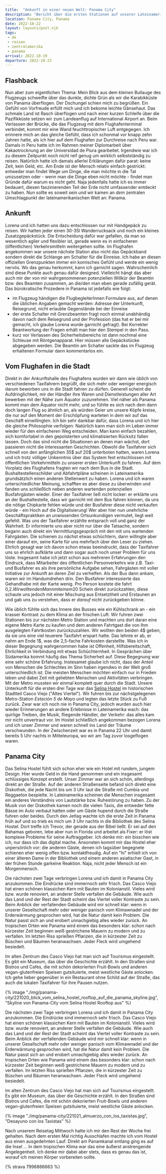 ```yaml
---
title:  "Ankunft in einer neuen Welt: Panama City"
description: "Bericht über die ersten Stationen auf unserer Lateinamerika-Reise: Panama City und Veracruz"
location: Panama City, Panama
date: 2022-10-22
layout: layouts/post.njk
tags: 
 - de 
 - reisen 
 - zentralamerika 
 - panama
arrival: 2022-10-19
departure: 2022-10-22
---
```

## Flashback

Nun aber zum eigentlichen Thema:
Mein Blick aus dem kleinen Bullauge des Flugzeugs schweifte über das dunkle, dichte Grün als wir die Karabikküste von Panama überflogen. Der Dschungel schien mich zu begrüßen.
Ein Gefühl von Vorfreude erfüllt mich und ich bekome leichte Gänsehaut.
Das schmale Land ist Rasch überflogen und nach einer kurzen Schleife über die Pazifikküste setzen wir zum Landeanflug auf International Airport an.
Beim Verlassen der Brücke, die das Flugzeug mit dem Flughafenterminal verbindet, kommt mir eine Wand feuchttropischer Luft entgegegen.
Ich erinnere mich an das gleiche Gefühl, dass ich schonmal vor knapp zehn Jahren hatte, als ich hier auf dem Flughafen zur Durchreise nach Peru war.
Damals in Peru hatte ich im Rahmen meiner Diplomarbeit über Kakaotrocknung an der Universidad de Piura gearbeitet.
Irgendwie war ich zu diesem Zeitpunkt noch nicht reif genug um wirklich selbstständig zu reisen.
Natürlich hatte ich damals allerlei Erklärungen dafür parat: keine Zeit, kein Geld, etc. Am Ende ist der Mensch relativ einfach gestrickt: entweder man findet Wege um Dinge, die man möchte in die Tat umzusetzen oder - wenn man die Dinge eben nicht möchte - findet man Gründe dafür warum es nicht geht.
Naja jedenfalls hatte ich es immer bedauert, diesen faszinierenden Teil der Erde nicht umfassender entdeckt zu haben.
Nun sollte es soweit sein und wir kamen an _dem_ zentralen Umschlagpunkt der lateinamerikanischen Welt an: Panama.

## Ankunft

Lorena und ich hatten uns dazu entschlossen nur mit Handgepäck zu reisen. Wir hatten jeder einen 30-35l Wanderrucksack und noch ein kleines Zusatzgepäckstück.
Die Entscheidung dafür war gefallen, da man so wesentlich agiler und flexibler ist, gerade wenn es in einfacheren (öffentlichen) Verkehrsmitteln weitergehen sollte. Im Flughafen angekommen war unsere nächste Station also nicht das Gepäckband sondern direkt die Schlange am Schalter für die Einreise.
Ich habe an diesen offiziellen Grenzpunkten immer ein komisches Gefühl und werde ein wenig nervös. Wo das genau herkommt, kann ich garnicht sagen.
Wahrscheinlich sind diese Punkte auch genau dafür designed. Vielleicht hängt das aber auch mir der von mir wahrgenommenen potenziellen Willkür der Beamtin bzw. des Beamten zusammen, an die/den man eben gerade zufällig gerät.
Das bürokratische Prozedere in Panama ist jedefalls wie folgt:

- im Flugzeug händigen die FlugbegleiterInnen Formulare aus, auf denen die üblichen Angaben gemacht werden: Adresse der Unterkunft, Reisegrund, nicht erlaubte Gegenstände bei der Einreise
- der erste Schalter mit Grenzbeamten fragt noch einmal unabhändig davon nach dem Reisegrund und der Profession (das hat er bei mir gemacht, ich glaube Lorena wurde garnicht gefragt). Bei Korrekter Beantwortung der Fragen erhält man hier den Stempel in den Pass.
- kurz vor Verlassen des Sicherheitsbereichs ist dann nochmal eine Schleuse mit Röntgenapparat. Hier müssen alle Gepäckstücke abgegeben werden. Die Beamtin am Schalter sackte das im Flugzeug erhaltenen Formular dann kommentarlos ein.

## Vom Flughafen in die Stadt

Direkt in der Ankunftshalle des Flughafens wurden wir dann wie üblich von verschiedenen Taxifahrern begrüßt, die sich mehr oder weniger energisch darum beworben uns in die Stadt fahren zu dürfen.
Generell scheint die Aufdringlichkeit, mir der Händler ihre Waren und Dienstleistungen aller Art bewerben mit der Nähe zum Äquator zuzunehmen.
Viel näher als Panama kommt man dem Äquator nicht mehr, und so fühlte es sich nach dem dann doch langen Flug so ähnlich an, als würden Geier um unsere Köpfe kreise, die nur auf den Moment der Erschöpfung warteten in dem wir auf das Geschäft einwillingten.
Ich bin sehr dankbar dafür, dass Lorena und ich hier die gleiche Philosophie verfolgen:
Natürlich kann man sich im Leben immer wieder für den einfacheren Weg entscheiden.
Man kann einfach bezahlen, sich komfortabel in den gepolsterten und klimatisierten Rücksitz fallen lassen. Doch das sind nicht die Situationen an denen man wächst, dort passieren nicht die interessanten Geschichten.
Obwohl die Taxifahrer sich schnell von den anfänglichen 35$ auf 20$ unterboten hatten, waren Lorena und ich trotz völliger Unkenntnis über das System fest entschlossen mit öffentlichen Verkehrmitteln zu unserer ersten Unterkunft zu fahren. Auf dem Vorplatz des Flughafens fragten wir nach dem Bus in die Stadt.
Bushaltestellenschilder und Abfahrtpläne scheinen in Lateinamerika grundsätzlich einen anderen Stellenwert zu haben.
Lorena und ich waren unterschiedlicher Meinung, schafften es aber diese zu überwinden und fanden uns schließlich neben anderen wartenden potenziellen Busfahrgästen wieder. Einer der Taxifahrer ließ nicht locker: er erklärte uns an der Bushaltestelle, dass wir garnicht mit dem Bus fahren können, da uns die nötige Chipkarte fehlen würde und der Busfahrer diese nicht verkaufen würde - ein Hoch auf die Digitalisierung!
Wer aber hier nun unehrliche Geschäftspraktiken an unwissenden Ortsunkundigen vermutet, liegt weit gefehlt.
Was uns der Taxifahrer erzählte entsprach voll und ganz der Wahrheit. Er informierte uns aber nicht nur über die Tatsache, sondern begann auch direkt ein Vermittlungsgespräch mit den mit uns wartenden Fahrgästen.
Die schienen zu nächst etwas schüchtern, dann willingte aber einer darauf ein, seine Karte für uns mehrfach über den Leser zu ziehen.
Ehrlich gesagt war ich davon schon etwas beeindruckt, dass der Taxifahrer uns so ehrlich aufklärte und dann sogar auch noch unser Problem für uns löste.
Insgesamt habe ich jetzt schon aus mehreren Erfahrungen den Eindruck, dass Mitarbeiter des öffentlichen Personverkehrs wie z.B. Taxi- und Busfahrer es als ihre persönliche Aufgabe sehen,
Fahrgästen mit voller Initiative zur Ankunft an deren Ziel zu verhelfen. Als der Bus dann ankam, waren wir im Handumdrehen drin.
Den Busfahrer interessierte das Gehandhabe mit der Karte wenig. Pro Person kostete die fahrt 0,2$. Wir wollten den Mann mit einem 20$ Schein direkt zurückzahlen, diese schaute uns jedoch mit einer Mischung aus Entsetztheit und Erstaunen an und gab uns zu verstehen, dass er _darauf_ nicht zurückgeben könne.

Wie üblich fühlte sich das Innere des Busses wie ein Kühlschrank an - ein krasser Kontrast zu dem Klima an der frischen Luft.
Wir fuhren zwei Stationen bis zur nächsten Metro Station und machten uns dort daran eine eigene Metro Karte zu kaufen und dem anderen Fahrtgast die von Ihm ausgelegten Fahrtkosten zurückzuzahlen.
Wir wollten den beiden 4$ geben, da sie uns eine viel teuerere Taxifahrt erspart hatte. Das lehnte er ab, er nahm am Ende 1$, was die 2,5-fache Fahrkosten darstellte.
Was ich in dieser Begegnung wahrgenommen habe ist Offenheit, Hilfsbereitschaft, Ehrlichkeit in Verbindung mit etwas Schüchternheit.
In Gesprächen über Südamerika kommt häufig das Thema Sicherheit auf. Diese Begegnung war eine sehr schöne Erfahrung. Instesamet glaube ich nicht, dass der Anteil von Menschen die Schlechtes im Sinn haben irgendwo in der Welt groß unterschiedlich ist.
Die meisten Menschen möchten einfach nur in Frieden leben und dabei Zeit mit geliebten Menschen und Aktivitäten verbringen.
Mit der Metro mussten wir einmal komplett quer durch die Stadt. Unsere Unterkunft für die ersten drei Tage war das [Selina Hostel](https://www.selina.com/panama/casco-viejo-panama-city/) im historischen Stadtteil Casco Viejo ("Altes Viertel").
Wir fuhren bis zur nächstgelegenen Metro-Station _Estación 5 de Mayo_ und legten das letzte Stück zu Fuß zurück.
Zwar war ich noch nie in Panama City, jedoch wurden auch hier wieder Erinnerungen an andere Erlebnisse in Lateinamerika wach: das quirlige Treiben, die Musik, fliegende Händler, der Verkehr: das alles kam mir nicht unvertraut vor.
Im Hostel schließlich angekommen bezogen Lorena und ich unser Zimmer und waren schnell ins Land der Träume verschwunden. In der Zwischenzeit war es in Panama 22 Uhr und damit bereits 5 Uhr nachts in Mitteleuropa, wo wir am Tag zuvor losgeflogen waren.

## Panama City

Das Selina Hostel fühlt sich schon eher wie ein Hotel mit rundem, jungem Design. Hier wurde Geld in die Hand genommen und ein insgesamt schlüssiges Konzept erstellt.
Unser Zimmer war an sich schön, allerdings direkt an der Straße. Auf der anderen Straßenseite befand sich direkt eine Diskothek, die jede Nacht bis um 3 Uhr laut die Straße mit Cumbia und Reggaeton bespielte.
In Lateinamerika scheinen die Menschen insgesamt ein anderes Verständnis von Lautstärke bzw. Ruhestörung zu haben. Zu der Musik von der Diskothek kamen noch die vielen Taxis, die entweder fette Bässe im Auto verbaut hatten oder um Gäste hupend durch die Straße fuhren oder beides.
Durch den Jetlag wachte ich die erste Zeit in Panama früh auf und so trieb es mich um 3 Uhr nachts in die Bibliothek des Selina Hostel.
Dort treffe ich Trevor, der gerade aus der Bibel ließt. Er sei auf den Bahamas geboren, lebe aber nun in Florida und arbeitet als Fixer: er löst komplexe Probleme für seine Auftraggeber. Ich denke mir: ein bisschen wie ich, nur dass ich das digital mache.
Ansonsten kommt mir das Hostel eher unpersönlich vor: die anderen Gäste, denen ich tagsüber begegnete schienen eher wenig offen bzw. kontaktfreudig. Auf ein "hi" erhielt ich von einer älteren Dame in der Bibliothek und einem anderen asiatischer Gast, in der frühen Stunde garkeine Reaktion. Naja, nicht jeder Mensch ist ein Morgenmensch.

Die nächsten zwei Tage verbringen Lorena und ich damit in Panama City anzukommen. Die Eindrücke sind immernoch sehr frisch. Das Casco Viejo hat einen schönen klassichen Kern mit Bauten im Kolonianstil. Vieles wird bzw. wurde renoviert, an anderer Stelle verfallen die Gebäude. Wie auch das Land und der Rest der Stadt scheint das Viertel voller Kontraste zu sein. Beim Anblick der verfallenden Gebäude wird mir schnell klar: wenn in unserer Gesellschaft mehr oder weniger panisch vom Klimawnadel und der Erderwärmung gesprochen wird, hat die Natur damit kein Problem. Die Natur passt sich an und erobert unnachgiebig alles wieder zurück. An tropischen Orten wie Panama wird einem das besonders klar: schon nach kürzester Zeit beginnen weiß gestrichene Mauern zu modern und zu verfallen. Im letzten Riss sprießen Pflanzen, die in kürzester Zeit zu Büschen und Bäumen heranwachsen.
Jeder Fleck wird umgehend besiedelt.

Im alten Zentrum des Casco Viejo hat man sich auf Tourismus eingestellt. Es gibt ein Museum, das über die Geschichte erzählt. In den Straßen sind Bistros und Cafes, die mit schön dekorierten Fruit-Bowls und anderen vegan-glutenfreien Speisen gutsituierte, meist westliche Gäste anlocken. Ich gehe lieber gegenüber in ein Restaurant ohne Schild auf der Straße, das auch die lokalen Taxifahrer für ihre Pausen nutzen.

{% image "./img/panama-city/221020_blick_vom_selina_hostel_rooftop_auf_die_panama_skyline.jpg", "Skyline von Panama-City vom Selina Hostel Rooftop aus" %}

Die nächsten zwei Tage verbringen Lorena und ich damit in Panama City anzukommen. Die Eindrücke sind immernoch sehr frisch. Das Casco Viejo hat einen schönen klassichen Kern mit Bauten im Kolonianstil. Vieles wird bzw. wurde renoviert, an anderer Stelle verfallen die Gebäude. Wie auch das Land und der Rest der Stadt scheint das Viertel voller Kontraste zu sein. Beim Anblick der verfallenden Gebäude wird mir schnell klar: wenn in unserer Gesellschaft mehr oder weniger panisch vom Klimawnadel und der Erderwärmung gesprochen wird, hat die Natur damit kein Problem. Die Natur passt sich an und erobert unnachgiebig alles wieder zurück. An tropischen Orten wie Panama wird einem das besonders klar: schon nach kürzester Zeit beginnen weiß gestrichene Mauern zu modern und zu verfallen. Im letzten Riss sprießen Pflanzen, die in kürzester Zeit zu Büschen und Bäumen heranwachsen.
Jeder Fleck wird umgehend besiedelt.

Im alten Zentrum des Casco Viejo hat man sich auf Tourismus eingestellt. Es gibt ein Museum, das über die Geschichte erzählt. In den Straßen sind Bistros und Cafes, die mit schön dekorierten Fruit-Bowls und anderen vegan-glutenfreien Speisen gutsituierte, meist westliche Gäste anlocken.

{% image "./img/panama-city/221021_almuerzo_con_los_taxistas.jpg", "Desayuno con los Taxistas" %}

Nach unserem Reisetag Mittwoch hatte ich mir den Rest der Woche frei gehalten.
Nach dem ersten Mal richtig Ausschlafen machte ich vom Hostel aus einen ausgedehnten Lauf. Direkt am Panamkanal entlang ging es auf die Insel ... 
In dem tropischen Klima war das eine äußerst anstrengende Angelegenheit. Ich denke mir dabei aber stets, dass es genau das ist, worauf ich meinen Körper vorbereiten sollte.  

{% strava 7996866663 %}
